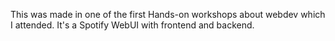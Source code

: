 This was made in one of the first Hands-on workshops about webdev which I attended. It's a Spotify WebUI with frontend and backend.
